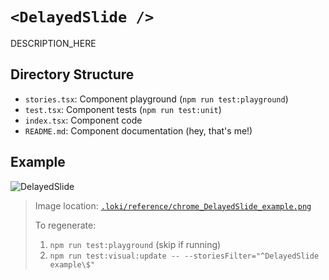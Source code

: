 # `<DelayedSlide />`

DESCRIPTION_HERE

## Directory Structure

- `stories.tsx`: Component playground (`npm run test:playground`)
- `test.tsx`: Component tests (`npm run test:unit`)
- `index.tsx`: Component code
- `README.md`: Component documentation (hey, that's me!)

## Example

![DelayedSlide](../../../.loki/reference/chrome_DelayedSlide_example.png)

> Image location: [`.loki/reference/chrome_DelayedSlide_example.png`](../../../.loki/reference/chrome_DelayedSlide_example.png)
> 
> To regenerate: 
> 1. `npm run test:playground` (skip if running)
> 1. `npm run test:visual:update -- --storiesFilter="^DelayedSlide example\$"`